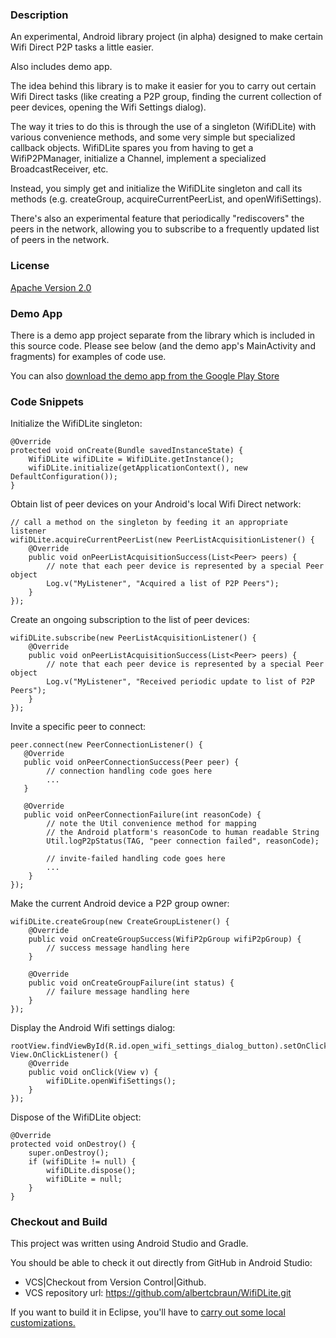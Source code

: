 
### Description
An experimental, Android library project (in alpha) designed to make certain Wifi Direct P2P tasks a little easier.

Also includes demo app.

The idea behind this library is to make it easier for you to carry out certain Wifi Direct tasks (like creating a P2P group,  finding the current collection of peer devices, opening the Wifi Settings dialog). 

The way it tries to do this is through the use of a singleton (WifiDLite) with various convenience methods, and some very simple but specialized callback objects. WifiDLite spares you from having to get a WifiP2PManager, initialize a Channel, implement a specialized BroadcastReceiver, etc. 

Instead, you simply get and initialize the WifiDLite singleton and call its methods (e.g. createGroup, acquireCurrentPeerList, and openWifiSettings). 

There's also an experimental feature that periodically "rediscovers" the peers in the network, allowing you to subscribe to a frequently updated list of peers in the network. 

### License
[Apache Version 2.0](http://www.apache.org/licenses/LICENSE-2.0.html)

### Demo App
There is a demo app project separate from the library which is included in this source code. Please see below (and the demo app's MainActivity and fragments) for examples of code use.

You can also [download the demo app from the Google Play Store](https://play.google.com/store/apps/details?id=com.albertcbraun.wifidlitedemoapp)

### Code Snippets

Initialize the WifiDLite singleton:

    @Override
    protected void onCreate(Bundle savedInstanceState) {
        WifiDLite wifiDLite = WifiDLite.getInstance();
        wifiDLite.initialize(getApplicationContext(), new DefaultConfiguration());
    }


Obtain list of peer devices on your Android's local Wifi Direct network:

    // call a method on the singleton by feeding it an appropriate listener
    wifiDLite.acquireCurrentPeerList(new PeerListAcquisitionListener() {
        @Override
        public void onPeerListAcquisitionSuccess(List<Peer> peers) {
            // note that each peer device is represented by a special Peer object
            Log.v("MyListener", "Acquired a list of P2P Peers");
        }
    });

Create an ongoing subscription to the list of peer devices:

    wifiDLite.subscribe(new PeerListAcquisitionListener() {
        @Override
        public void onPeerListAcquisitionSuccess(List<Peer> peers) {
            // note that each peer device is represented by a special Peer object
            Log.v("MyListener", "Received periodic update to list of P2P Peers");
        }
    });

Invite a specific peer to connect:

    peer.connect(new PeerConnectionListener() {
       @Override
       public void onPeerConnectionSuccess(Peer peer) {
            // connection handling code goes here
            ...
       }

       @Override
       public void onPeerConnectionFailure(int reasonCode) {
            // note the Util convenience method for mapping
            // the Android platform's reasonCode to human readable String
            Util.logP2pStatus(TAG, "peer connection failed", reasonCode);

            // invite-failed handling code goes here
            ...
        }
    });

Make the current Android device a P2P group owner:

    wifiDLite.createGroup(new CreateGroupListener() {
        @Override
        public void onCreateGroupSuccess(WifiP2pGroup wifiP2pGroup) {
            // success message handling here
        }

        @Override
        public void onCreateGroupFailure(int status) {
            // failure message handling here
        }
    });

Display the Android Wifi settings dialog:

    rootView.findViewById(R.id.open_wifi_settings_dialog_button).setOnClickListener(new View.OnClickListener() {
        @Override
        public void onClick(View v) {
            wifiDLite.openWifiSettings();
        }
    });

Dispose of the WifiDLite object:

    @Override
    protected void onDestroy() {
        super.onDestroy();
        if (wifiDLite != null) {
            wifiDLite.dispose();
            wifiDLite = null;
        }
    }

### Checkout and Build
This project was written using Android Studio and Gradle.

You should be able to check it out directly from GitHub in Android Studio:

* VCS|Checkout from Version Control|Github.
* VCS repository url: https://github.com/albertcbraun/WifiDLite.git

If you want to build it in Eclipse, you'll have to [carry out some local customizations.](https://code.google.com/p/maven-android-plugin/wiki/AAR)

